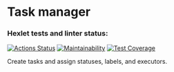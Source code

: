 # Task manager

### Hexlet tests and linter status:
[![Actions Status](https://github.com/mistermikebell/python-project-lvl4/workflows/hexlet-check/badge.svg)](https://github.com/mistermikebell/python-project-lvl4/actions)
[![Maintainability](https://api.codeclimate.com/v1/badges/0d9c817f6740fe2e5f6a/maintainability)](https://codeclimate.com/github/mistermikebell/python-project-lvl4/maintainability)
[![Test Coverage](https://api.codeclimate.com/v1/badges/0d9c817f6740fe2e5f6a/test_coverage)](https://codeclimate.com/github/mistermikebell/python-project-lvl4/test_coverage)


Create tasks and assign statuses, labels, and executors.

